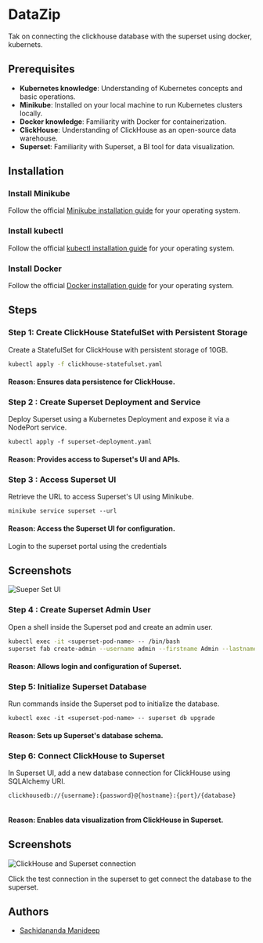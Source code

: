 
# DataZip

Tak on connecting the clickhouse database with the superset using docker, kubernets.


## Prerequisites

- **Kubernetes knowledge**: Understanding of Kubernetes concepts and basic operations.
- **Minikube**: Installed on your local machine to run Kubernetes clusters locally.
- **Docker knowledge**: Familiarity with Docker for containerization.
- **ClickHouse**: Understanding of ClickHouse as an open-source data warehouse.
- **Superset**: Familiarity with Superset, a BI tool for data visualization.


## Installation

### Install Minikube

Follow the official [Minikube installation guide](https://minikube.sigs.k8s.io/docs/start/) for your operating system.

### Install kubectl

Follow the official [kubectl installation guide](https://kubernetes.io/docs/tasks/tools/install-kubectl/) for your operating system.

### Install Docker

Follow the official [Docker installation guide](https://docs.docker.com/get-docker/) for your operating system.

## Steps

### Step 1: Create ClickHouse StatefulSet with Persistent Storage

Create a StatefulSet for ClickHouse with persistent storage of 10GB.

```bash
kubectl apply -f clickhouse-statefulset.yaml

```
#### Reason: Ensures data persistence for ClickHouse. 
### Step 2 : Create Superset Deployment and Service
Deploy Superset using a Kubernetes Deployment and expose it via a NodePort service.

```
kubectl apply -f superset-deployment.yaml
```
#### Reason: Provides access to Superset's UI and APIs.


### Step 3 : Access Superset UI
Retrieve the URL to access Superset's UI using Minikube.

```
minikube service superset --url

```
#### Reason: Access the Superset UI for configuration.


Login to the superset portal using the credentials




## Screenshots

![Sueper Set UI](http.....)






### Step 4 : Create Superset Admin User

Open a shell inside the Superset pod and create an admin user.

```bash
kubectl exec -it <superset-pod-name> -- /bin/bash
superset fab create-admin --username admin --firstname Admin --lastname User --email admin@admin.com --password admin


```
#### Reason: Allows login and configuration of Superset.

### Step 5: Initialize Superset Database
Run commands inside the Superset pod to initialize the database.

```
kubectl exec -it <superset-pod-name> -- superset db upgrade

```
#### Reason: Sets up Superset's database schema.


### Step 6: Connect ClickHouse to Superset
In Superset UI, add a new database connection for ClickHouse using SQLAlchemy URI.

```
clickhousedb://{username}:{password}@{hostname}:{port}/{database}


```
#### Reason: Enables data visualization from ClickHouse in Superset.


## Screenshots

![ClickHouse and Superset connection](http.....)






Click the test connection in the superset to get connect the database to the superset.




## Authors

- [Sachidananda Manideep ](https://github.com/Sachidananda-17)


